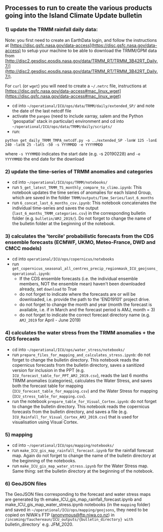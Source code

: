## Processes to run to create the various products going into the Island Climate Update bulletin


### 1) update the TRMM rainfall daily data:

Note: you first need to create an EarthData login, and follow the instructions at [https://disc.gsfc.nasa.gov/data-access](https://disc.gsfc.nasa.gov/data-access) to setup 
your machine to be able to download the TRMM/GPM data from [http://disc2.gesdisc.eosdis.nasa.gov/data/TRMM_RT/TRMM_3B42RT_Daily.7/](http://disc2.gesdisc.eosdis.nasa.gov/data/TRMM_RT/TRMM_3B42RT_Daily.7/).   

For `curl` (or `wget`) you will need to create a `~/.netrc` file, instructions at [https://disc.gsfc.nasa.gov/data-access#mac_linux_wget](https://disc.gsfc.nasa.gov/data-access#mac_linux_wget)

+ cd into `~/operational/ICU/ops/data/TRMM/daily/extended_SP/` and note the date of the last netcdf file
+ activate the `pangeo` (need to include xarray, salem and the Python 'geospatial' stack in particular) environment and cd into `~/operational/ICU/ops/data/TRMM/daily/scripts/`
+ run:
```
python get_daily_TRMM_TMPA_netcdf.py -o ../extended_SP -lonW 125 -lonE 240 -latN 25 -latS -50 -s YYYMMDD -e YYYYMMDD
```

where `-s YYYMMDD` indicates the start date (e.g. -s 20190228) and `-e YYYYMMDD` the end date for the download

### 2) update the time-series of TRMM anomalies and categories

+ cd into `~/operational/ICU/ops/TRMM/notebooks/`
+ run `5_get_latest_TRMM_TS_monthly_compare_to_climo.ipynb`: This notebook updates the time series of anomalies for each Island Group, which are saved in the folder `TRMM/outputs/Time_Series/last_6_months`
+ run `6_concat_last_6_months_csv.ipynb`: This notebook concatenates the individual time-series and saves the output (`last_6_months_TRMM_categories.csv`) in the corresponding bulletin folder (e.g. `bulletin/AMJ_2019/`). Do not forget to change the name of the bulletin folder at the beginning of the notebook.

### 3) calculates the 'tercile' probabilistic forecasts from the CDS ensemble forecasts (ECMWF, UKMO, Meteo-France, DWD and CMCC models)

+ cd into `operational/ICU/ops/copernicus/notebooks`
+ run `get_copernicus_seasonal_all_centres_precip_regionmask_ICU_geojsons_operational.ipynb`:
    + If the CDS ensemble forecasts (i.e. the individual ensemble members, NOT the ensemble mean) haven't been downloaded already, set `download` to True
    + do not forget to indicate where the forecasts are or will be downloaded, i.e. provide the path to the 'END19101' project drive.
    + do not forget to change the month and year (month the forecast is available, i.e. if in March and the forecast period is AMJ, month = 3)
    + do not forget to indicate the correct forecast directory name (e.g. `AMJ_2019` for April - June 2019)

### 4) calculates the water stress from the TRMM anomalies + the CDS forecasts

+ cd into `~/operational/ICU/ops/water_stress/notebooks/`
+ run `prepare_files_for_mapping_and_calculates_stress.ipynb`: do not forget to change the bulletin directory. This notebook reads the copernicus forecasts from the bulletin directory, saves a sanitized version for inclusion in the PPT (e.g. `ICU_forecast_table_for_PPT_AMJ_2019.csv`), reads the last 6 months TRMM anomalies (categories), calculates the Water Stress, and saves both the forecast table for mapping (`ICU_forecast_table_for_mapping.csv`) and the Water Stress for mapping (`ICU_stress_table_for_mapping.csv`).
+ run the notebook `prepare_table_for_Visual_Cortex.ipynb`: do not forget to change the bulletin directory. This notebook reads the copernicus forecasts from the bulletin directory, and saves a file (e.g. `ICU_Rainfall_for_Visual_Cortex_AMJ_2019.csv`) that is used for visualisation using Visual Cortex.

### 5) mapping

+ cd into `~/operational/ICU/ops/mapping/notebooks/`
+ run `make_ICU_gis_map_rainfall_forecast.ipynb` for the rainfall forecast map. Again do not forget to change the name of the bulletin directory at the beginning of the notebooks.
+ run `make_ICU_gis_map_water_stress.ipynb` for the Water Stress map. Same thing: set the bulletin directory at the beginning of the notebook.

### 6) GeoJSON files

The GeoJSON files corresponding to the forecast and water stress maps are generated by th emake_ICU_gis_map_rainfall_forecast.ipynb and make_ICU_gis_map_water_stress.ipynb notebooks (in the `mapping` folder) and saved in `~/operational/ICU/ops/mapping/geojsons`, they need to be copied on NIWA's FTP (anonymous@ftp.niwa.co.nz) in `/incoming/fauchereaun/ICU_outputs/{bulletin_directory} with `bulletin_directory` e.g. JFM_2020. 








